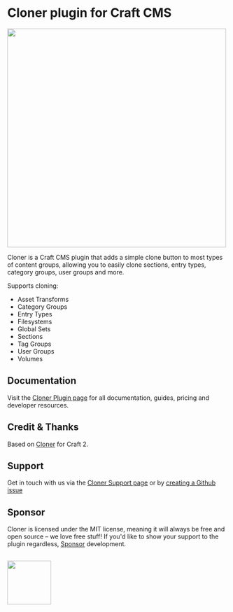 # Cloner plugin for Craft CMS
<img width="500" src="https://verbb.imgix.net/plugins/cloner/cloner-social-card.png?v=1">

Cloner is a Craft CMS plugin that adds a simple clone button to most types of content groups, allowing you to easily clone sections, entry types, category groups, user groups and more.

Supports cloning:
- Asset Transforms
- Category Groups
- Entry Types
- Filesystems
- Global Sets
- Sections
- Tag Groups
- User Groups
- Volumes

## Documentation
Visit the [Cloner Plugin page](https://verbb.io/craft-plugins/cloner) for all documentation, guides, pricing and developer resources.

## Credit & Thanks
Based on [Cloner](https://github.com/kymar/craft_cloner) for Craft 2.

## Support
Get in touch with us via the [Cloner Support page](https://verbb.io/craft-plugins/cloner/support) or by [creating a Github issue](https://github.com/verbb/cloner/issues)

## Sponsor
Cloner is licensed under the MIT license, meaning it will always be free and open source – we love free stuff! If you'd like to show your support to the plugin regardless, [Sponsor](https://github.com/sponsors/verbb) development.

<h2></h2>

<a href="https://verbb.io" target="_blank">
    <img width="100" src="https://verbb.io/assets/img/verbb-pill.svg">
</a>
